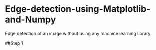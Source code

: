 # Edge-detection-using-Matplotlib-and-Numpy
Edge detection of an image without using any machine learning library

##Step 1
